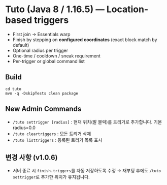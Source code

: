 # Tuto (Java 8 / 1.16.5) — Location-based triggers

- First join -> Essentials warp
- Finish by stepping on **configured coordinates** (exact block match by default)
- Optional radius per trigger
- One-time / cooldown / sneak requirement
- Per-trigger or global command list

## Build
```
cd tuto
mvn -q -DskipTests clean package
```


## New Admin Commands
- `/tuto settrigger [radius]` : 현재 위치(발 블럭)를 트리거로 추가합니다. 기본 radius=0.0
- `/tuto cleartriggers` : 모든 트리거 삭제
- `/tuto listtriggers` : 등록된 트리거 목록 표시


## 변경 사항 (v1.0.6)
- 서버 종료 시 `finish.triggers`를 자동 저장하도록 수정 → 재부팅 후에도 `/tuto settrigger`로 추가한 위치가 유지됩니다.
